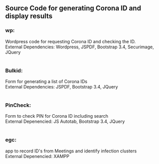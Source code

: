 ## Source Code for generating Corona ID and display results<br>

### wp:<br>
Wordpress code for requesting Corona ID and checking the ID. <br>
External Dependencies: Wordpress, JSPDF, Bootstrap 3.4, Securimage, JQuery<br>
<br>
### Bulkid:<br>
Form for generating a list of Corona IDs<br>
External Dependencies: JSPDF, Bootstrap 3.4, JQuery<br>
<br>
### PinCheck:<br>
Form to check PIN for Corona ID including search<br>
External Depenencied: JS Autotab, Bootstrap 3.4, JQuery<br>
<br>
### egc:<br>
app to record ID's from Meetings and identify infection clusters<br>
External Depenencied: XAMPP<br>
